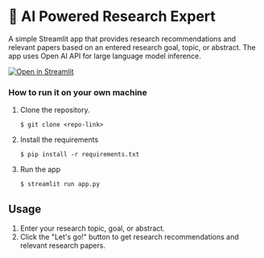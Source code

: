 # 📄 AI Powered Research Expert

A simple Streamlit app that provides research recommendations and relevant papers based on an entered research goal, topic, or abstract. The app uses Open AI API for large language model inference.

[![Open in Streamlit](https://static.streamlit.io/badges/streamlit_badge_black_white.svg)](https://your-streamlit-app-url)

### How to run it on your own machine
1. Clone the repository.

   ```
   $ git clone <repo-link>
   ```


2. Install the requirements

   ```
   $ pip install -r requirements.txt
   ```

3. Run the app

   ```
   $ streamlit run app.py
   ```

## Usage

1. Enter your research topic, goal, or abstract.
2. Click the "Let's go!" button to get research recommendations and relevant research papers.